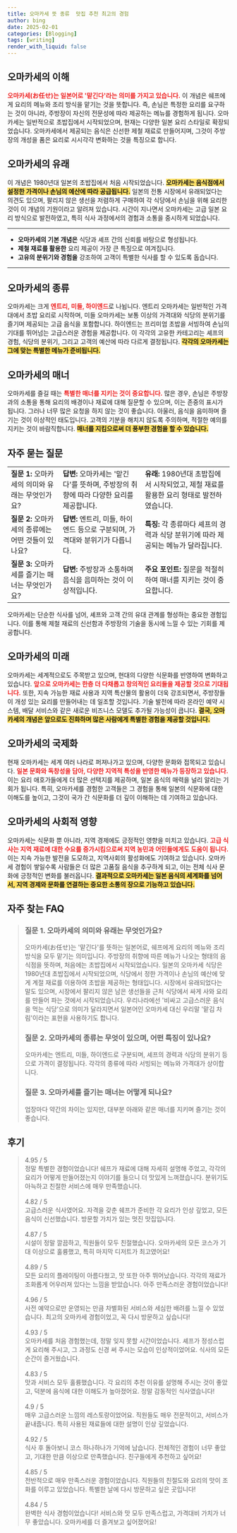 ```yaml
---
title: 오마카세 뜻 종류  맛집 추천 최고의 경험
author: bing
date: 2025-02-01
categories: [Blogging]
tags: [writing]
render_with_liquid: false
---
```



<h2 id='오마카세의 이해'>오마카세의 이해</h2>

<p><b><span style="color: #ee2323;">오마카세(お任せ)는 일본어로 '맡긴다'라는 의미를 가지고 있습니다.</span></b> 이 개념은 쉐프에게 요리의 메뉴와 조리 방식을 맡기는 것을 뜻합니다. 즉, 손님은 특정한 요리를 요구하는 것이 아니라, 주방장이 자신의 전문성에 따라 제공하는 메뉴를 경험하게 됩니다. 오마카세는 일반적으로 초밥집에서 시작되었으며, 현재는 다양한 일본 요리 스타일로 확장되었습니다. 오마카세에서 제공되는 음식은 신선한 제철 재료로 만들어지며, 그것이 주방장의 개성을 품은 요리로 시시각각 변화하는 것을 특징으로 합니다.</p>

<h2 id='오마카세의 유래'>오마카세의 유래</h2>

<p>이 개념은 1980년대 일본의 초밥집에서 처음 시작되었습니다. <b><span style="background-color: #ffe066;">오마카세는 음식점에서 설정한 가격이나 손님의 예산에 따라 공급됩니다.</span></b> 일본의 전통 시장에서 유래되었다는 의견도 있으며, 팔리지 않은 생선을 저렴하게 구매하여 각 식당에서 손님을 위해 요리한 것이 이 개념의 기원이라고 알려져 있습니다. 시간이 지나면서 오마카세는 고급 일본 요리 방식으로 발전하였고, 특히 식사 과정에서의 경험과 소통을 중시하게 되었습니다.</p>

<hr />

<ul>
    <li><b>오마카세의 기본 개념은</b> 식당과 셰프 간의 신뢰를 바탕으로 형성됩니다.</li>
    <li><b>제철 재료를 활용한</b> 요리 제공이 가장 큰 특징으로 여겨집니다.</li>
    <li><b>고유의 분위기와 경험을</b> 강조하여 고객이 특별한 식사를 할 수 있도록 돕습니다.</li>
</ul>

<hr />

<h2 id='오마카세의 종류'>오마카세의 종류</h2>

<p>오마카세는 크게 <b><span style="color: #ee2323;">엔트리, 미들, 하이엔드</span></b>로 나뉩니다. 엔트리 오마카세는 일반적인 가격대에서 초밥 요리로 시작하며, 미들 오마카세는 보통 이상의 가격대와 식당의 분위기를 즐기며 제공되는 고급 음식을 포함합니다. 하이엔드는 프리미엄 초밥을 서빙하여 손님의 기대를 뛰어넘는 고급스러운 경험을 제공합니다. 이 각각의 고유한 카테고리는 셰프의 경험, 식당의 분위기, 그리고 고객의 예산에 따라 다르게 결정됩니다. <b><span style="background-color: #ffe066;">각각의 오마카세는 그에 맞는 특별한 메뉴가 준비됩니다.</span></b></p>

<h2 id='오마카세의 매너'>오마카세의 매너</h2>

<p>오마카세를 즐길 때는 <b><span style="color: #ee2323;">특별한 매너를 지키는 것이 중요합니다.</span></b> 많은 경우, 손님은 주방장과의 소통을 통해 요리의 배경이나 재료에 대해 질문할 수 있으며, 이는 존중의 표시가 됩니다. 그러나 너무 많은 요청을 하지 않는 것이 좋습니다. 아울러, 음식을 음미하며 즐기는 것이 이상적인 태도입니다. 고객의 기분을 해치지 않도록 주의하며, 적절한 예의를 지키는 것이 바람직합니다. <b><span style="background-color: #ffe066;">매너를 지킴으로써 더 풍부한 경험을 할 수 있습니다.</span></b></p>

<h2 id='자주 묻는 질문'>자주 묻는 질문</h2>

<table>
    <tr>
        <td><b>질문 1:</b> 오마카세의 의미와 유래는 무엇인가요?</td>
        <td><b>답변:</b> 오마카세는 '맡긴다'를 뜻하며, 주방장의 취향에 따라 다양한 요리를 제공합니다.</td>
        <td><b>유래:</b> 1980년대 초밥집에서 시작되었고, 제철 재료를 활용한 요리 형태로 발전하였습니다.</td>
    </tr>
    <tr>
        <td><b>질문 2:</b> 오마카세의 종류에는 어떤 것들이 있나요?</td>
        <td><b>답변:</b> 엔트리, 미들, 하이엔드 등으로 구분되며, 가격대와 분위기가 다릅니다.</td>
        <td><b>특징:</b> 각 종류마다 셰프의 경력과 식당 분위기에 따라 제공되는 메뉴가 달라집니다.</td>
    </tr>
    <tr>
        <td><b>질문 3:</b> 오마카세를 즐기는 매너는 무엇인가요?</td>
        <td><b>답변:</b> 주방장과 소통하며 음식을 음미하는 것이 이상적입니다.</td>
        <td><b>주요 포인트:</b> 질문을 적절히 하여 매너를 지키는 것이 중요합니다.</td>
    </tr>
</table>

<p>오마카세는 단순한 식사를 넘어, 셰프와 고객 간의 유대 관계를 형성하는 중요한 경험입니다. 이를 통해 제철 재료의 신선함과 주방장의 기술을 동시에 느낄 수 있는 기회를 제공합니다.</p>

<h2 id='오마카세의 미래'>오마카세의 미래</h2>

<p>오마카세는 세계적으로도 주목받고 있으며, 현대의 다양한 식문화를 반영하여 변화하고 있습니다. <b><span style="color: #ee2323;">앞으로 오마카세는 한층 더 다채롭고 창의적인 요리들을 제공할 것으로 기대됩니다.</span></b> 또한, 지속 가능한 재료 사용과 지역 특산물의 활용이 더욱 강조되면서, 주방장들이 개성 있는 요리를 만들어내는 데 일조할 것입니다. 기술 발전에 따라 온라인 예약 시스템, 배달 서비스와 같은 새로운 비즈니스 모델도 추가될 가능성이 큽니다. <b><span style="background-color: #ffe066;">결국, 오마카세의 개념은 앞으로도 진화하며 많은 사람에게 특별한 경험을 제공할 것입니다.</span></b></p>

<h2 id='오마카세의 국제화'>오마카세의 국제화</h2>

<p>현재 오마카세는 세계 여러 나라로 퍼져나가고 있으며, 다양한 문화와 접목되고 있습니다. <b><span style="color: #ee2323;">일본 문화와 독창성을 담아, 다양한 지역적 특성을 반영한 메뉴가 등장하고 있습니다.</span></b> 이는 요리 애호가들에게 더 많은 선택지를 제공하며, 일본 음식의 매력을 널리 알리는 기회가 됩니다. 특히, 오마카세를 경험한 고객들은 그 경험을 통해 일본의 식문화에 대한 이해도를 높이고, 그것이 국가 간 식문화를 더 깊이 이해하는 데 기여하고 있습니다.</p>

<h2 id='오마카세의 사회적 영향'>오마카세의 사회적 영향</h2>

<p>오마카세는 식문화 뿐 아니라, 지역 경제에도 긍정적인 영향을 미치고 있습니다. <b><span style="color: #ee2323;">고급 식사는 지역 재료에 대한 수요를 증가시킴으로써 지역 농민과 어민들에게도 도움이 됩니다.</span></b> 이는 지속 가능한 발전을 도모하고, 지역사회의 활성화에도 기여하고 있습니다. 오마카세 경험이 쌓일수록 사람들은 더 많은 고품질 음식을 추구하게 되고, 이는 전체 식사 문화에 긍정적인 변화를 불러옵니다. <b><span style="background-color: #ffe066;">결과적으로 오마카세는 일본 음식의 세계화를 넘어서, 지역 경제와 문화를 연결하는 중요한 소통의 장으로 기능하고 있습니다.</span></b></p>


<h2 id='자주_찾는_FAQ'>자주 찾는 FAQ</h2>
<div itemscope="" itemtype="https://schema.org/FAQPage"> 
<blockquote> 
<div itemscope="" itemprop="mainEntity" itemtype="https://schema.org/Question"> 
<h3 itemprop="name">질문 1. 오마카세의 의미와 유래는 무엇인가요?</h3> 
<div itemscope="" itemprop="acceptedAnswer" itemtype="https://schema.org/Answer"> 
<span itemprop="text"> 
<p>오마카세(お任せ)는 '맡긴다'를 뜻하는 일본어로, 쉐프에게 요리의 메뉴와 조리방식을 모두 맡기는 의미입니다. 주방장의 취향에 따른 메뉴가 나오는 형태의 음식점을 뜻하며, 처음에는 초밥집에서 시작되었습니다. 일본의 오마카세 식당은 1980년대 초밥집에서 시작되었으며, 식당에서 정한 가격이나 손님의 예산에 맞게 계절 재료를 이용하여 초밥을 제공하는 형태입니다. 시장에서 유래되었다는 말도 있으며, 시장에서 팔리지 않은 남은 생선들을 근처 식당에서 싸게 사와 요리를 만들어 파는 것에서 시작되었습니다. 우리나라에선 '비싸고 고급스러운 음식을 먹는 식당'으로 의미가 달라지면서 일본어인 오마카세 대신 우리말 '맡김 차림'이라는 표현을 사용하기도 합니다.</p> 
</span> 
</div> 
</div> 

<div itemscope="" itemprop="mainEntity" itemtype="https://schema.org/Question"> 
<h3 itemprop="name">질문 2. 오마카세의 종류는 무엇이 있으며, 어떤 특징이 있나요?</h3> 
<div itemscope="" itemprop="acceptedAnswer" itemtype="https://schema.org/Answer"> 
<span itemprop="text"> 
<p>오마카세는 엔트리, 미들, 하이엔드로 구분되며, 셰프의 경력과 식당의 분위기 등으로 가격이 결정됩니다. 각각의 종류에 따라 서빙되는 메뉴와 가격대가 상이합니다.</p> 
</span> 
</div> 
</div> 

<div itemscope="" itemprop="mainEntity" itemtype="https://schema.org/Question"> 
<h3 itemprop="name">질문 3. 오마카세를 즐기는 매너는 어떻게 되나요?</h3> 
<div itemscope="" itemprop="acceptedAnswer" itemtype="https://schema.org/Answer"> 
<span itemprop="text"> 
<p>업장마다 약간의 차이는 있지만, 대부분 아래와 같은 매너를 지키며 즐기는 것이 좋습니다.</p> 
</span> 
</div> 
</div> 
</blockquote> 
</div>
<h2 id='후기'>후기</h2>
<div itemscope itemtype="https://schema.org/Product">
  <blockquote>
  <div itemprop="review" itemscope itemtype="https://schema.org/Review">
      <div itemprop="reviewRating" itemscope itemtype="https://schema.org/Rating"> <span itemprop="ratingValue">4.95</span> / <span itemprop="bestRating">5</span> </div>
      <span itemprop="reviewBody">정말 특별한 경험이었습니다! 쉐프가 재료에 대해 자세히 설명해 주었고, 각각의 요리가 어떻게 만들어졌는지 이야기를 들으니 더 맛있게 느껴졌습니다. 분위기도 아늑하고 친절한 서비스에 매우 만족했습니다.</span>
  </div>
  <br>
  <div itemprop="review" itemscope itemtype="https://schema.org/Review">
      <div itemprop="reviewRating" itemscope itemtype="https://schema.org/Rating"> <span itemprop="ratingValue">4.82</span> / <span itemprop="bestRating">5</span> </div>
      <span itemprop="reviewBody">고급스러운 식사였어요. 자격을 갖춘 쉐프가 준비한 각 요리가 인상 깊었고, 모든 음식이 신선했습니다. 방문할 가치가 있는 멋진 맛집입니다.</span>
  </div>
  <br>
  <div itemprop="review" itemscope itemtype="https://schema.org/Review">
      <div itemprop="reviewRating" itemscope itemtype="https://schema.org/Rating"> <span itemprop="ratingValue">4.87</span> / <span itemprop="bestRating">5</span> </div>
      <span itemprop="reviewBody">시설이 정말 깔끔하고, 직원들이 모두 친절했습니다. 오마카세의 모든 코스가 기대 이상으로 훌륭했고, 특히 마지막 디저트가 최고였어요!</span>
  </div>
  <br>
  <div itemprop="review" itemscope itemtype="https://schema.org/Review">
      <div itemprop="reviewRating" itemscope itemtype="https://schema.org/Rating"> <span itemprop="ratingValue">4.89</span> / <span itemprop="bestRating">5</span> </div>
      <span itemprop="reviewBody">모든 요리의 플레이팅이 아름다웠고, 맛 또한 아주 뛰어났습니다. 각각의 재료가 조화롭게 어우러져 있다는 느낌을 받았습니다. 아주 만족스러운 경험이었습니다!</span>
  </div>
  <br>
  <div itemprop="review" itemscope itemtype="https://schema.org/Review">
      <div itemprop="reviewRating" itemscope itemtype="https://schema.org/Rating"> <span itemprop="ratingValue">4.96</span> / <span itemprop="bestRating">5</span> </div>
      <span itemprop="reviewBody">사전 예약으로만 운영되는 만큼 차별화된 서비스와 세심한 배려를 느낄 수 있었습니다. 최고의 오마카세 경험이었고, 꼭 다시 방문하고 싶습니다!</span>
  </div>
  <br>
  <div itemprop="review" itemscope itemtype="https://schema.org/Review">
      <div itemprop="reviewRating" itemscope itemtype="https://schema.org/Rating"> <span itemprop="ratingValue">4.93</span> / <span itemprop="bestRating">5</span> </div>
      <span itemprop="reviewBody">오마카세를 처음 경험했는데, 정말 잊지 못할 시간이었습니다. 셰프가 정성스럽게 요리해 주시고, 그 과정도 신경 써 주시는 모습이 인상적이었어요. 식사의 모든 순간이 즐거웠습니다.</span>
  </div>
  <br>
  <div itemprop="review" itemscope itemtype="https://schema.org/Review">
      <div itemprop="reviewRating" itemscope itemtype="https://schema.org/Rating"> <span itemprop="ratingValue">4.83</span> / <span itemprop="bestRating">5</span> </div>
      <span itemprop="reviewBody">맛과 서비스 모두 훌륭했습니다. 각 요리의 추천 이유를 설명해 주시는 것이 좋았고, 덕분에 음식에 대한 이해도가 높아졌어요. 정말 감동적인 식사였습니다!</span>
  </div>
  <br>
  <div itemprop="review" itemscope itemtype="https://schema.org/Review">
      <div itemprop="reviewRating" itemscope itemtype="https://schema.org/Rating"> <span itemprop="ratingValue">4.9</span> / <span itemprop="bestRating">5</span> </div>
      <span itemprop="reviewBody">매우 고급스러운 느낌의 레스토랑이었어요. 직원들도 매우 전문적이고, 서비스가 끝내줍니다. 특히 사용된 재료들에 대한 설명이 인상 깊었습니다.</span>
  </div>
  <br>
  <div itemprop="review" itemscope itemtype="https://schema.org/Review">
      <div itemprop="reviewRating" itemscope itemtype="https://schema.org/Rating"> <span itemprop="ratingValue">4.92</span> / <span itemprop="bestRating">5</span> </div>
      <span itemprop="reviewBody">식사 후 돌아보니 코스 하나하나가 기억에 남습니다. 전체적인 경험이 너무 좋았고, 기대한 만큼 이상으로 만족했습니다. 친구들에게 추천하고 싶어요!</span>
  </div>
  <br>
  <div itemprop="review" itemscope itemtype="https://schema.org/Review">
      <div itemprop="reviewRating" itemscope itemtype="https://schema.org/Rating"> <span itemprop="ratingValue">4.85</span> / <span itemprop="bestRating">5</span> </div>
      <span itemprop="reviewBody">전반적으로 매우 만족스러운 경험이었습니다. 직원들의 친절도와 요리의 맛이 조화를 이루고 있었습니다. 특별한 날에 다시 방문하고 싶은 곳입니다!</span>
  </div>
  <br>
  <div itemprop="review" itemscope itemtype="https://schema.org/Review">
      <div itemprop="reviewRating" itemscope itemtype="https://schema.org/Rating"> <span itemprop="ratingValue">4.84</span> / <span itemprop="bestRating">5</span> </div>
      <span itemprop="reviewBody">완벽한 식사 경험이었습니다! 서비스와 맛 모두 만족스럽고, 가격대비 가치가 너무 좋았습니다. 오마카세를 더 즐겨보고 싶어졌어요!</span>
  </div>
  </blockquote>
</div>
